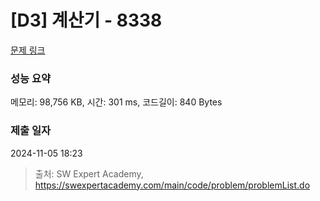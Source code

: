 # [D3] 계산기 - 8338 

[문제 링크](https://swexpertacademy.com/main/code/problem/problemDetail.do?contestProbId=AWxpQia60FgDFAWL) 

### 성능 요약

메모리: 98,756 KB, 시간: 301 ms, 코드길이: 840 Bytes

### 제출 일자

2024-11-05 18:23



> 출처: SW Expert Academy, https://swexpertacademy.com/main/code/problem/problemList.do